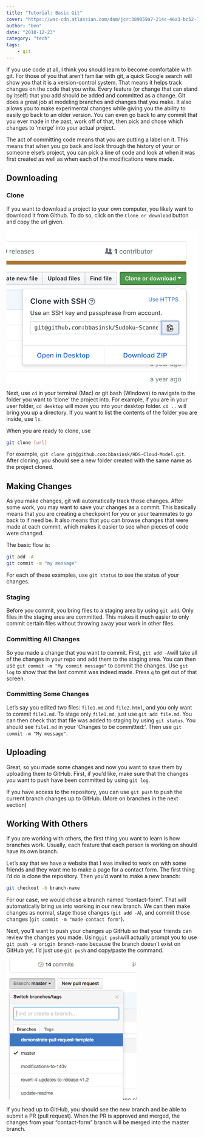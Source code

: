 ```yaml
---
title: "Tutorial: Basic Git"
cover: "https://wac-cdn.atlassian.com/dam/jcr:389059a7-214c-46a3-bc52-7781b4730301/hero.svg"
author: "ben"
date: "2018-12-23"
category: "tech"
tags:
    - git
---
```


If you use code at all, I think you should learn to become comfortable with git. For those of you that aren’t familiar with git, a quick Google search will show you that it is a version-control system. That means it helps track changes on the code that you write. Every feature (or change that can stand by itself) that you add should be added and committed as a change. Git does a great job at modeling branches and changes that you make. It also allows you to make experimental changes while giving you the ability to easily go back to an older version. You can even go back to any commit that you ever made in the past, work off of that, then pick and chose which changes to ‘merge’ into your actual project.

The act of committing code means that you are putting a label on it. This means that when you go back and look through the history of your or someone else’s project, you can pick a line of code and look at when it was first created as well as when each of the modifications were made. 

## Downloading

### Clone

If you want to download a project to your own computer, you likely want to download it from Github. To do so, click on the `Clone or download` button and copy the url given.

![Clone a Repository](clone.png)

Next, use `cd` in your terminal (Mac) or git bash (Windows) to navigate to the folder you want to ‘clone’ the project into. For example, if you are in your user folder, `cd desktop` will move you into your desktop folder. `cd ..` will bring you up a directory. If you want to list the contents of the folder you are inside, use `ls`.

When you are ready to clone, use

```bash
git clone [url]
```

For example, `git clone git@github.com:bbasinsk/HDS-Cloud-Model.git`.  After cloning, you should see a new folder created with the same name as the project cloned.

## Making Changes

As you make changes, git will automatically track those changes. After some work, you may want to save your changes as a commit. This basically means that you are creating a checkpoint for you or your teammates to go back to if need be. It also means that you can browse changes that were made at each commit, which makes it easier to see when pieces of code were changed.

The basic flow is:

```bash
git add -A
git commit -m "my message"
```

For each of these examples, use `git status` to see the status of your changes.

### Staging

Before you commit, you bring files to a staging area by using `git add`. Only files in the staging area are committed. This makes it much easier to only commit certain files without throwing away your work in other files.

### Committing All Changes

So you made a change that you want to commit. First, `git add -A`will take all of the changes in your repo and add them to the staging area. You can then use `git commit -m "My commit message"` to commit the changes. Use `git log` to show that the last commit was indeed made. Press `q` to get out of that screen.

### Committing Some Changes

Let’s say you edited two files: `file1.md` and `file2.html`, and you only want to commit `file1.md`. To stage only `file1.md`, just use `git add file.md`. You can then check that that file was added to staging by using `git status`. You should see `file1.md` in your ‘Changes to be committed:’. Then use `git commit -m "My message"`.

## Uploading

Great, so you made some changes and now you want to save them by uploading them to GitHub. First, if you’d like, make sure that the changes you want to push have been committed by using `git log`. 

If you have access to the repository, you can use `git push` to push the current branch changes up to GitHub. (More on branches in the next section)

## Working With Others

If you are working with others, the first thing you want to learn is how branches work. Usually, each feature that each person is working on should have its own branch.  

Let’s say that we have a website that I was invited to work on with some friends and they want me to make a page for a contact form. The first thing I’d do is clone the repository. Then you’d want to make a new branch:

```bash
git checkout -b branch-name
```

For our case, we would chose a branch named “contact-form”. That will automatically bring us into working in our new branch. We can then make changes as normal, stage those changes (`git add -A`), and commit those changes (`git commit -m "made contact form"`). 

Next, you’ll want to push your changes up GitHub so that your friends can review the changes you made. Using`git push`will actually prompt you to use `git push -u origin branch-name` because the branch doesn’t exist on GitHub yet. I’d just use `git push` and copy/paste the command.

![Create Pull Request](pull-request.png)

If you head up to GitHub, you should see the new branch and be able to submit a PR (pull request). When the PR is approved and merged, the changes from your “contact-form” branch will be merged into the master branch.
